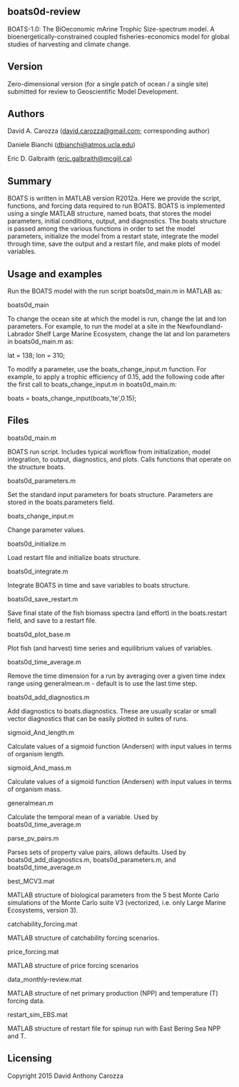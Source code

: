 boats0d-review
--------------

BOATS-1.0: The BiOeconomic mArine Trophic Size-spectrum model. A
bioenergetically-constrained coupled fisheries-economics model for global
studies of harvesting and climate change.

Version
-------

Zero-dimensional version (for a single patch of ocean / a single site) submitted
for review to Geoscientific Model Development.

Authors
-------

David A. Carozza  (david.carozza@gmail.com; corresponding author)

Daniele Bianchi   (dbianchi@atmos.ucla.edu)

Eric D. Galbraith (eric.galbraith@mcgill.ca)

Summary
-------

BOATS is written in MATLAB version R2012a. Here we provide the
script, functions, and forcing data required to run BOATS. BOATS is implemented using a
single MATLAB structure, named boats, that stores the model parameters, initial
conditions, output, and diagnostics. The boats structure is passed among the
various functions in order to set the model parameters, initialize the model
from a restart state, integrate the model through time, save the output and a
restart file, and make plots of model variables.

Usage and examples
------------------

Run the BOATS model with the run script boats0d_main.m in MATLAB as:

boats0d_main

To change the ocean site at which the model is run, change the lat and lon parameters. For
example, to run the model at a site in the Newfoundland-Labrador Shelf Large
Marine Ecosystem, change the lat and lon parameters in boats0d_main.m as:

lat = 138; lon = 310;

To modify a parameter, use the boats_change_input.m function. For example, to
apply a trophic efficiency of 0.15, add the following code after the first call
to boats_change_input.m in boats0d_main.m:

boats = boats_change_input(boats,'te',0.15);

Files
-----

boats0d_main.m

BOATS run script. Includes typical workflow from initialization, model integration,
to output, diagnostics, and plots. Calls functions that operate on the structure boats.

boats0d_parameters.m

Set the standard input parameters for boats structure. Parameters are stored
in the boats.parameters field.

boats_change_input.m

Change parameter values.

boats0d_initialize.m

Load restart file and initialize boats structure.

boats0d_integrate.m

Integrate BOATS in time and save variables to boats structure.

boats0d_save_restart.m

Save final state of the fish biomass spectra (and effort) in the 
boats.restart field, and save to a restart file.

boats0d_plot_base.m

Plot fish (and harvest) time series and equilibrium values of variables.

boats0d_time_average.m

Remove the time dimension for a run by averaging over a
given time index range using generalmean.m - default is to use the last time step.

boats0d_add_diagnostics.m

Add diagnostics to boats.diagnostics. These are usually scalar or small
vector diagnostics that can be easily plotted in suites of runs.

sigmoid_And_length.m

Calculate values of a sigmoid function (Andersen) with input values in
terms of organism length.

sigmoid_And_mass.m

Calculate values of a sigmoid function (Andersen) with input values in
terms of organism mass.

generalmean.m

Calculate the temporal mean of a variable. Used by boats0d_time_average.m

parse_pv_pairs.m

Parses sets of property value pairs, allows defaults. Used by
boats0d_add_diagnostics.m, boats0d_parameters.m, and boats0d_time_average.m

best_MCV3.mat

MATLAB structure of biological parameters from the 5 best Monte Carlo
simulations of the Monte Carlo suite V3 (vectorized, i.e. only Large Marine
Ecosystems, version 3).

catchability_forcing.mat

MATLAB structure of catchability forcing scenarios.

price_forcing.mat

MATLAB structure of price forcing scenarios

data_monthly-review.mat

MATLAB structure of net primary production (NPP) and temperature (T) forcing data.

restart_sim_EBS.mat

MATLAB structure of restart file for spinup run with East Bering Sea NPP and T.

Licensing
---------

Copyright 2015 David Anthony Carozza
